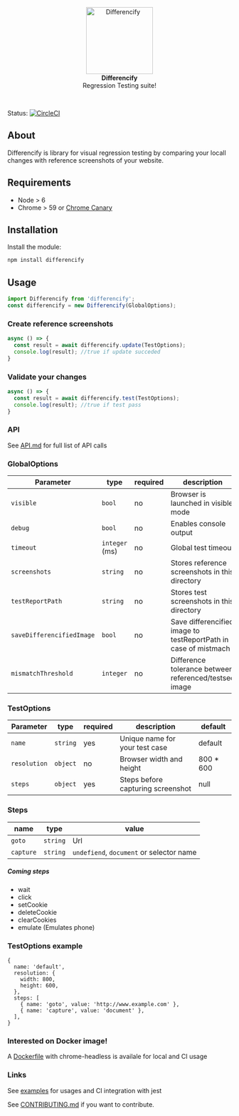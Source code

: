 <p align="center"><img alt="Differencify" src="http://i.imgur.com/D0Eapjx.png" width="150">
<br>
<strong>Differencify</strong>
<br>
Regression Testing suite!
</p>
<br>

Status: [![CircleCI](https://circleci.com/gh/NimaSoroush/differencify/tree/master.svg?style=svg)](https://circleci.com/gh/NimaSoroush/differencify/tree/master)

## About

Differencify is library for visual regression testing by comparing your locall changes with reference screenshots of your website.

## Requirements
- Node > 6
- Chrome > 59 or [Chrome Canary](https://www.google.co.uk/chrome/browser/canary.html)

## Installation
Install the module:
```bash
npm install differencify
```
## Usage
```js
import Differencify from 'differencify';
const differencify = new Differencify(GlobalOptions);
```
### Create reference screenshots
```js
async () => {
  const result = await differencify.update(TestOptions);
  console.log(result); //true if update succeded
}
```
### Validate your changes
```js
async () => {
  const result = await differencify.test(TestOptions);
  console.log(result); //true if test pass
}
```

### API

See [API.md](API.md) for full list of API calls

### GlobalOptions

|Parameter|type|required|description|default|
|---------|----|--------|-----------|-------|
|`visible`|`bool`|no|Browser is launched in visible mode|false|
|`debug`|`bool`|no|Enables console output|false|
|`timeout`|`integer` (ms)|no|Global test timeout|30000|
|`screenshots`|`string`|no|Stores reference screenshots in this directory|./screenshots|
|`testReportPath`|`string`|no|Stores test screenshots in this directory|./differencify_report|
|`saveDifferencifiedImage`|`bool`|no|Save differencified image to testReportPath in case of mistmach|true|
|`mismatchThreshold`|`integer`|no|Difference tolerance between referenced/testsed image|0.01|

### TestOptions

|Parameter|type|required|description|default|
|---------|----|--------|-----------|-------|
|`name`|`string`|yes|Unique name for your test case|default|
|`resolution`|`object`|no|Browser width and height|800 * 600|
|`steps`|`object`|yes|Steps before capturing screenshot|null|

### Steps

|name|type|value|
|----|----|-----|
|`goto`|`string`|Url|
|`capture`|`string`|`undefiend`, `document` or selector name|

##### Coming steps
- wait
- click
- setCookie
- deleteCookie
- clearCookies
- emulate (Emulates phone)


### TestOptions example

```
{
  name: 'default',
  resolution: {
    width: 800,
    height: 600,
  },
  steps: [
    { name: 'goto', value: 'http://www.example.com' },
    { name: 'capture', value: 'document' },
  ],
}
```

### Interested on Docker image!

A [Dockerfile](Dockerfile) with chrome-headless is availale for local and CI usage


### Links

See [examples](examples) for usages and CI integration with jest

See [CONTRIBUTING.md](CONTRIBUTING.md) if you want to contribute.
